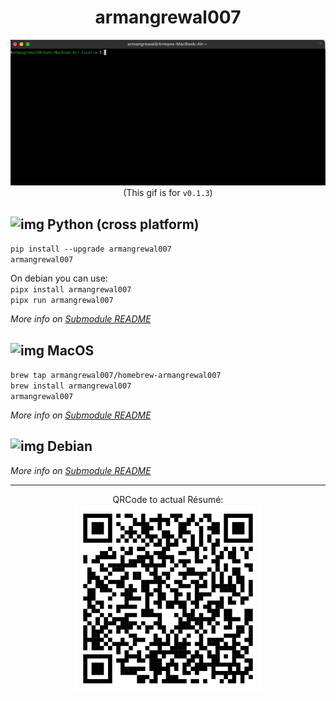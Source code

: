 <div align="center">
  <h1>armangrewal007</h1> 
  <img src="https://github.com/ArmanGrewal007/armangrewal007-py/blob/master/armangrewal007-py-v0.1.3.gif" /> <br>
  (This gif is for <code>v0.1.3</code>)
</div>

## ![img](https://icons-theta.vercel.app/icon?i=python) Python (cross platform) 
`pip install --upgrade armangrewal007` <br>
`armangrewal007` 

On debian you can use: <br>
`pipx install armangrewal007` <br>
`pipx run armangrewal007` <br>

_More info on [Submodule README](https://github.com/ArmanGrewal007/armangrewal007-py/blob/master/README.md)_

## ![img](https://icons-theta.vercel.app/icon?i=apple) MacOS 
`brew tap armangrewal007/homebrew-armangrewal007` <br>
`brew install armangrewal007` <br>
`armangrewal007`

_More info on [Submodule README](https://github.com/ArmanGrewal007/homebrew-armangrewal007/blob/master/README.md)_


## ![img](https://icons-theta.vercel.app/icon?i=debian) Debian 

_More info on [Submodule README](https://github.com/ArmanGrewal007/armangrewal007-apt/blob/master/README.md)_

-------

<div align="center">
  QRCode to actual Résumé: <br> 
  <a href="https://armangrewal007.github.io/armangrewal007.pdf"> 
    <img src="qrcode.png" height="300"/> </a>
</div>
